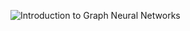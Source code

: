 ![Introduction to Graph Neural Networks]("https://github.com/aryan-at-ul/GNN_level_0/blob/main/Introduction/assets/images/agraph.png")
